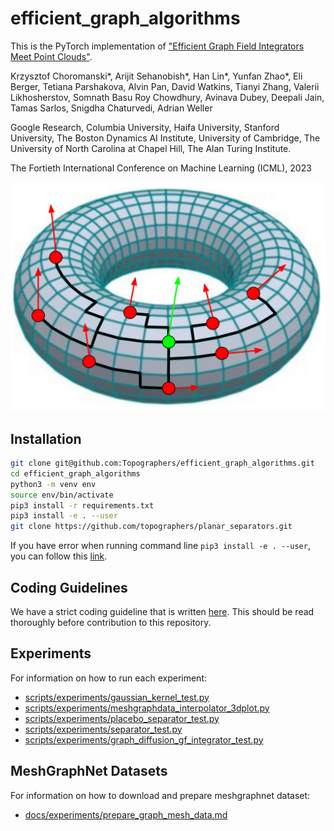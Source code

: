 # efficient_graph_algorithms


This is the PyTorch implementation of ["Efficient Graph Field Integrators Meet Point Clouds"](https://arxiv.org/abs/2302.00942). 

Krzysztof Choromanski\*, Arijit Sehanobish\*, Han Lin\*, Yunfan Zhao\*, Eli Berger, Tetiana Parshakova, Alvin Pan, David Watkins, Tianyi Zhang, Valerii Likhosherstov, Somnath Basu Roy Chowdhury, Avinava Dubey, Deepali Jain, Tamas Sarlos, Snigdha Chaturvedi, Adrian Weller


Google Research, Columbia University, Haifa University, Stanford University, The Boston Dynamics AI Institute, University of Cambridge, The University of North Carolina at Chapel Hill, The Alan Turing Institute.

The Fortieth International Conference on Machine Learning (ICML), 2023

<p align="center">
<img src="https://github.com/topographers/efficient_graph_algorithms/blob/han_updated_readme/image.png?raw=true"  width="600px"/>
</p>

## Installation
```bash
git clone git@github.com:Topographers/efficient_graph_algorithms.git
cd efficient_graph_algorithms
python3 -m venv env
source env/bin/activate
pip3 install -r requirements.txt
pip3 install -e . --user
git clone https://github.com/topographers/planar_separators.git
```
If you have error when running command line ```pip3 install -e . --user```, you can follow this [link](https://github.com/microsoft/vscode-python/issues/14327#issuecomment-757408341).


## Coding Guidelines

We have a strict coding guideline that is written [here](docs/coding_guidelines.md). This should be read thoroughly before contribution to this repository.

## Experiments
For information on how to run each experiment:

* [scripts/experiments/gaussian_kernel_test.py](docs/experiments/gaussian_kernel_test.md)
* [scripts/experiments/meshgraphdata_interpolator_3dplot.py](docs/experiments/meshgraphdata_interpolator_3dplot.md)
* [scripts/experiments/placebo_separator_test.py](docs/experiments/placebo_separator_test.md)
* [scripts/experiments/separator_test.py](docs/experiments/separator_test.md)
* [scripts/experiments/graph_diffusion_gf_integrator_test.py](docs/experiments/graph_diffusion_integrator_test.md)

## MeshGraphNet Datasets
For information on how to download and prepare meshgraphnet dataset:

* [docs/experiments/prepare_graph_mesh_data.md](docs/experiments/prepare_graph_mesh_data.md)
